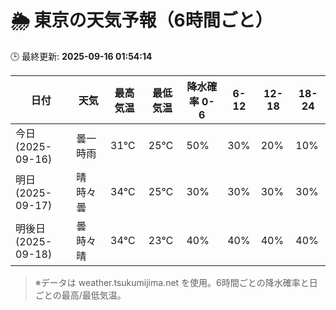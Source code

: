 # 🌦️ 東京の天気予報（6時間ごと）

🕒 最終更新: **2025-09-16 01:54:14**

| 日付 | 天気 | 最高気温 | 最低気温 | 降水確率 0-6 | 6-12 | 12-18 | 18-24 |
|------|------|----------|----------|------------|------|------|------|
| 今日 (2025-09-16) | 曇一時雨 | 31℃ | 25℃ | 50% | 30% | 20% | 10% |
| 明日 (2025-09-17) | 晴時々曇 | 34℃ | 25℃ | 30% | 30% | 30% | 30% |
| 明後日 (2025-09-18) | 曇時々晴 | 34℃ | 23℃ | 40% | 40% | 40% | 40% |

> ※データは weather.tsukumijima.net を使用。6時間ごとの降水確率と日ごとの最高/最低気温。